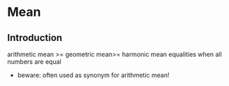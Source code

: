 # Mean



## Introduction

arithmetic mean >= geometric mean>= harmonic mean
equalities when all numbers are equal

- beware: often used as synonym for arithmetic mean!
